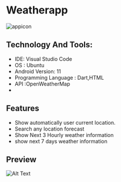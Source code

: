 # Weatherapp
![appicon](https://user-images.githubusercontent.com/22769589/68296145-f7305d80-00a4-11ea-9cbe-24b18222bfa9.png)

## Technology And Tools:
- IDE: Visual Studio Code
- OS : Ubuntu
- Android Version: 11
- Programming Language : Dart,HTML
- API :OpenWeatherMap
-

## Features
- Show  automatically user current location.
- Search any location forecast
- Show Next 3 Hourly weather information
- show next 7 days weather information 

## Preview
![Alt Text](https://github.com/omkara18/weather/blob/master/weather_app1.gif)
